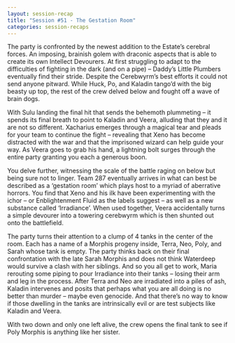 ```yaml
---
layout: session-recap
title: "Session #51 - The Gestation Room"
categories: session-recaps
---
```


The party is confronted by the newest addition to the Estate’s cerebral forces. An imposing, brainish golem with draconic aspects that is able to create its own Intellect Devourers. At first struggling to adapt to the difficulties of fighting in the dark (and on a pipe) – Daddy’s Little Plumbers eventually find their stride. Despite the Cerebwyrm’s best efforts it could not send anyone pitward. While Huck, Po, and Kaladin tango’d with the big beasty up top, the rest of the crew delved below and fought off a wave of brain dogs.

With Sulu landing the final hit that sends the behemoth plummeting – it spends its final breath to point to Kaladin and Veera, alluding that they and it are not so different. Xacharius emerges through a magical tear and pleads for your team to continue the fight – revealing that Xeno has become distracted with the war and that the imprisoned wizard can help guide your way. As Veera goes to grab his hand, a lightning bolt surges through the entire party granting you each a generous boon.

You delve further, witnessing the scale of the battle raging on below but being sure not to linger. Team 287 eventually arrives in what can best be described as a ‘gestation room’ which plays host to a myriad of aberrative horrors. You find that Xeno and his ilk have been experimenting with the ichor – or Enblightenment Fluid as the labels suggest – as well as a new substance called ‘Irradiance’. When used together, Veera accidentally turns a simple devourer into a towering cerebwyrm which is then shunted out onto the battlefield.

The party turns their attention to a clump of 4 tanks in the center of the room. Each has a name of a Morphis progeny inside, Terra, Neo, Poly, and Sarah whose tank is empty. The party thinks back on their final confrontation with the late Sarah Morphis and does not think Waterdeep would survive a clash with her siblings. And so you all get to work, Maria rerouting some piping to pour Irradiance into their tanks – losing their arm and leg in the process. After Terra and Neo are irradiated into a piles of ash, Kaladin intervenes and posits that perhaps what you are all doing is no better than murder – maybe even genocide. And that there’s no way to know if those dwelling in the tanks are intrinsically evil or are test subjects like Kaladin and Veera.

With two down and only one left alive, the crew opens the final tank to see if Poly Morphis is anything like her sister.
